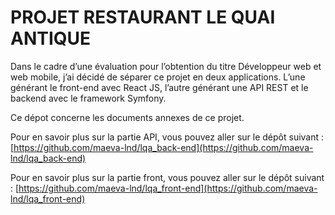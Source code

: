 # PROJET RESTAURANT LE QUAI ANTIQUE

Dans le cadre d’une évaluation pour l’obtention du titre Développeur web et web mobile, j’ai décidé de séparer ce projet en deux applications. L’une générant le front-end avec React JS, l’autre générant une API REST et le backend avec le framework Symfony.

Ce dépot concerne les documents annexes de ce projet.

Pour en savoir plus sur la partie API, vous pouvez aller sur le dépôt suivant : [https://github.com/maeva-lnd/lqa_back-end](https://github.com/maeva-lnd/lqa_back-end)

Pour en savoir plus sur la partie front, vous pouvez aller sur le dépôt suivant : [https://github.com/maeva-lnd/lqa_front-end](https://github.com/maeva-lnd/lqa_front-end)

